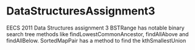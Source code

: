 # DataStructuresAssignment3
EECS 2011 Data Structures assignment 3
BSTRange has notable binary search tree methods like findLowestCommonAncestor, findAllAbove and findAllBelow.
SortedMapPair has a method to find the kthSmallestUnion
